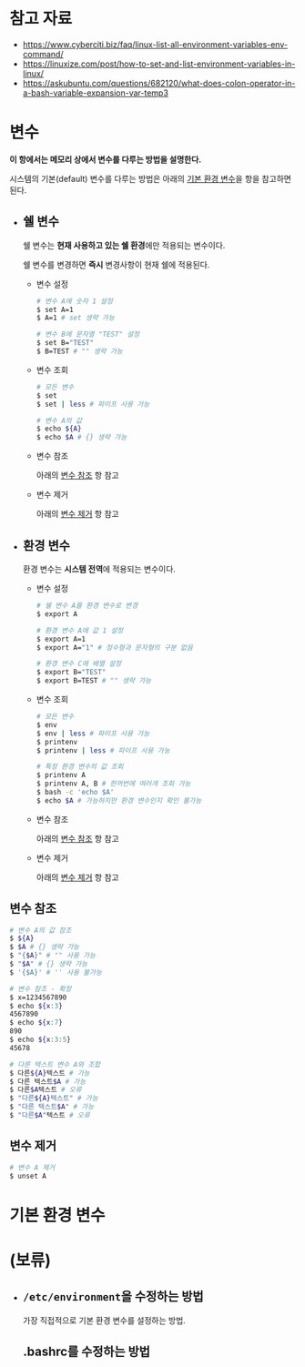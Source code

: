 # 참고 자료
* https://www.cyberciti.biz/faq/linux-list-all-environment-variables-env-command/
* https://linuxize.com/post/how-to-set-and-list-environment-variables-in-linux/
* https://askubuntu.com/questions/682120/what-does-colon-operator-in-a-bash-variable-expansion-var-temp3

# 변수
**이 항에서는 메모리 상에서 변수를 다루는 방법을 설명한다.**

시스템의 기본(default) 변수를 다루는 방법은 아래의 [기본 환경 변수](#기본%20환경%20변수)을 항을 참고하면 된다.
- ## 쉘 변수
  쉘 변수는 **현재 사용하고 있는 쉘 환경**에만 적용되는 변수이다.

  쉘 변수를 변경하면 **즉시** 변경사항이 현재 쉘에 적용된다.
  - 변수 설정
    ```sh
    # 변수 A에 숫자 1 설정
    $ set A=1
    $ A=1 # set 생략 가능

    # 변수 B에 문자열 "TEST" 설정
    $ set B="TEST"
    $ B=TEST # "" 생략 가능
    ```
  - 변수 조회
    ```sh
    # 모든 변수
    $ set
    $ set | less # 파이프 사용 가능

    # 변수 A의 값
    $ echo ${A}
    $ echo $A # {} 생략 가능
    ```
  - 변수 참조

    아래의 [변수 참조](#변수%20참조) 항 참고
  - 변수 제거

    아래의 [변수 제거](#변수%20제거) 항 참고
- ## 환경 변수
    환경 변수는 **시스템 전역**에 적용되는 변수이다.
  - 변수 설정
    ```sh
    # 쉘 변수 A를 환경 변수로 변경
    $ export A

    # 환경 변수 A에 값 1 설정
    $ export A=1
    $ export A="1" # 정수형과 문자형의 구분 없음

    # 환경 변수 C에 배열 설정
    $ export B="TEST"
    $ export B=TEST # "" 생략 가능
    ```
  - 변수 조회
    ```sh
    # 모든 변수
    $ env
    $ env | less # 파이프 사용 가능
    $ printenv
    $ printenv | less # 파이프 사용 가능

    # 특정 환경 변수의 값 조회
    $ printenv A
    $ printenv A, B # 한꺼번에 여러개 조회 가능
    $ bash -c 'echo $A'
    $ echo $A # 가능하지만 환경 변수인지 확인 불가능
    ```
  - 변수 참조

    아래의 [변수 참조](#변수%20참조) 항 참고
  - 변수 제거

    아래의 [변수 제거](#변수%20제거) 항 참고
## 변수 참조
  ```sh
  # 변수 A의 값 참조
  $ ${A}
  $ $A # {} 생략 가능
  $ "{$A}" # "" 사용 가능
  $ "$A" # {} 생략 가능
  $ '{$A}' # '' 사용 불가능

  # 변수 참조 - 확장
  $ x=1234567890
  $ echo ${x:3}
  4567890
  $ echo ${x:7}
  890
  $ echo ${x:3:5}
  45678

  # 다른 텍스트 변수 A와 조합
  $ 다른${A}텍스트 # 가능
  $ 다른 텍스트$A # 가능
  $ 다른$A텍스트 # 오류
  $ "다른${A}텍스트" # 가능
  $ "다른 텍스트$A" # 가능
  $ "다른$A"텍스트 # 오류
  ```
## 변수 제거
  ```sh
  # 변수 A 제거
  $ unset A
  ```
# 기본 환경 변수
# (보류)
- ## `/etc/environment`을 수정하는 방법
  가장 직접적으로 기본 환경 변수를 설정하는 방법.
  ## .bashrc를 수정하는 방법